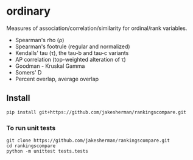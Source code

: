 # ordinary

Measures of association/correlation/similarity for ordinal/rank variables.

* Spearman's rho (ρ)
* Spearman's footrule (regular and normalized)
* Kendalls' tau (τ), the tau-b and tau-c variants
* AP correlation (top-weighted alteration of τ)
* Goodman - Kruskal Gamma
* Somers' D
* Percent overlap, average overlap

## Install

```bash
pip install git+https://github.com/jakesherman/rankingscompare.git
```

### To run unit tests

```
git clone https://github.com/jakesherman/rankingscompare.git
cd rankingscompare
python -m unittest tests.tests
```
